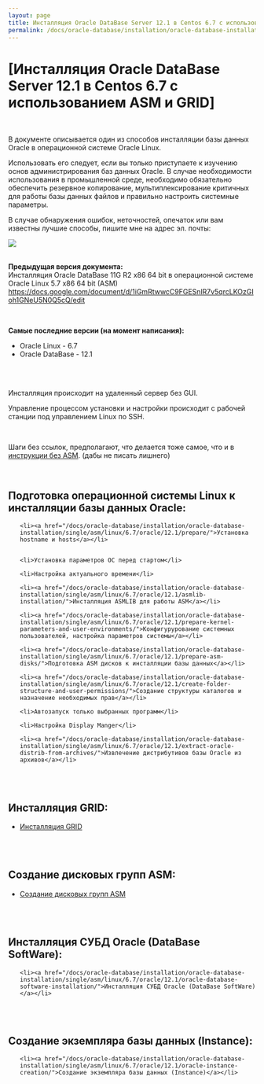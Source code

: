 ```yaml
---
layout: page
title: Инсталляция Oracle DataBase Server 12.1 в Centos 6.7 с использованием ASM и GRID
permalink: /docs/oracle-database/installation/oracle-database-installation/single/asm/linux/6.7/oracle/12.1/
---
```



# [Инсталляция Oracle DataBase Server 12.1 в Centos 6.7 с использованием ASM и GRID]


<br/>

В документе описывается один из способов инсталляции базы данных Oracle в операционной системе Oracle Linux.


Использовать его следует, если вы только приступаете к изучению основ администрирования баз данных Oracle. В случае необходимости использования в промышленной среде, необходимо обязательно обеспечить резервное копирование, мультиплексирование критичных для работы базы данных файлов и правильно настроить системные параметры.


В случае обнаружения ошибок, неточностей, опечаток или вам известны лучшие способы, пишите мне на адрес эл. почты:


<div>
	<img src="http://img.fotografii.org/a3333333mail.gif" border="0">
</div>

<br/>

**Предыдущая версия документа:**  
Инсталляция Oracle DataBase 11G R2 x86 64 bit в операционной системе Oracle Linux 5.7 x86 64 bit (ASM)  
https://docs.google.com/document/d/1iGmRtwwcC9FGESnlR7v5qrcLKOzGIoh1GNeU5N0Q5cQ/edit


<br/>

<strong>Самые последние версии (на момент написания):</strong>

<ul>
	<li>Oracle Linux - 6.7</li>
	<li>Oracle DataBase - 12.1</li>
</ul>


<br/><br/>

Инсталляция происходит на удаленный сервер без GUI.

Управление процессом установки и настройки происходит с рабочей станции под управлением Linux по SSH.



<br/>

Шаги без ссылок, предполагают, что делается тоже самое, что и в <a href="http://oracle-dba.ru/docs/oracle-database/installation/oracle-database-installation/single-instance/simple/linux/6.4/oracle/12.1/">инструкции без ASM</a>. (дабы не писать лишнего)

<br/>

## Подготовка операционной системы Linux к инсталляции базы данных Oracle:


<ul>

	<li><a href="/docs/oracle-database/installation/oracle-database-installation/single/asm/linux/6.7/oracle/12.1/prepare/">Установка hostname и hosts</a></li>


	<li>Установка параметров ОС перед стартом</li>

	<li>Настройка актуального времени</li>

	<li><a href="/docs/oracle-database/installation/oracle-database-installation/single/asm/linux/6.7/oracle/12.1/asmlib-installation/">Инсталляция ASMLIB для работы ASM</a></li>

	<li><a href="/docs/oracle-database/installation/oracle-database-installation/single/asm/linux/6.7/oracle/12.1/prepare-kernel-parameters-and-user-environments/">Конфигурурование системных пользователей, настройка параметров системы</a></li>

	<li><a href="/docs/oracle-database/installation/oracle-database-installation/single/asm/linux/6.7/oracle/12.1/prepare-asm-disks/">Подготовка ASM дисков к инсталляции базы данных</a></li>

	<li><a href="/docs/oracle-database/installation/oracle-database-installation/single/asm/linux/6.7/oracle/12.1/create-folder-structure-and-user-permissions/">Создание структуры каталогов и назначение необходимых прав</a></li>

	<li>Автозапуск только выбранных программ</li>

	<li>Настройка Display Manger</li>

	<li><a href="/docs/oracle-database/installation/oracle-database-installation/single/asm/linux/6.7/oracle/12.1/extract-oracle-distrib-from-archives/">Извлечение дистрибутивов базы Oracle из архивов</a></li>

</ul>




<br/><br/>

<h2>Инсталляция GRID:</h2>

<ul>
	<li><a href="/docs/oracle-database/installation/oracle-database-installation/single/asm/linux/6.7/oracle/12.1/grid-installation/">Инсталляция GRID</a></li>

</ul>


<br/><br/>

<h2>Создание дисковых групп ASM:</h2>

<ul>
	<li><a href="/docs/oracle-database/installation/oracle-database-installation/single/asm/linux/6.7/oracle/12.1/asm-diskgroup-creation/">Создание дисковых групп ASM</a></li>

</ul>





<br/><br/>

<h2>Инсталляция СУБД Oracle (DataBase SoftWare):</h2>
<ul>

	<li><a href="/docs/oracle-database/installation/oracle-database-installation/single/asm/linux/6.7/oracle/12.1/oracle-database-software-installation/">Инсталляция СУБД Oracle (DataBase SoftWare)</a></li>

</ul>



<br/><br/>

<h2>Создание экземпляра базы данных (Instance):</h2>
<ul>

	<li><a href="/docs/oracle-database/installation/oracle-database-installation/single/asm/linux/6.7/oracle/12.1/oracle-instance-creation/">Создание экземпляра базы данных (Instance)</a></li>
</ul>

